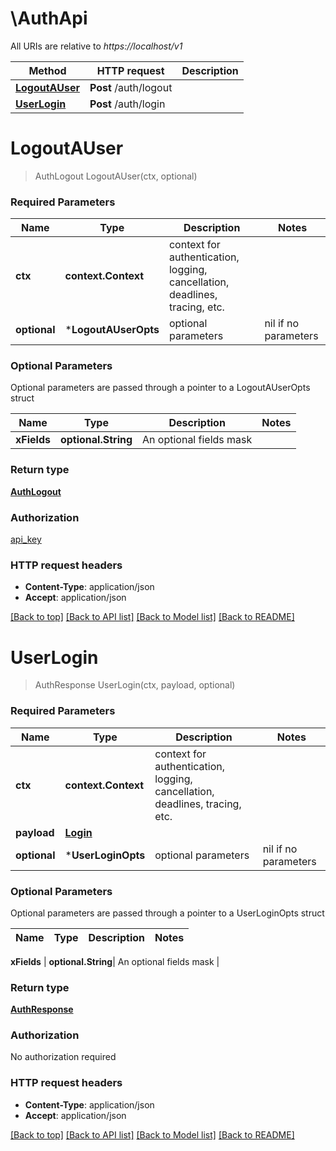 # \AuthApi

All URIs are relative to *https://localhost/v1*

Method | HTTP request | Description
------------- | ------------- | -------------
[**LogoutAUser**](AuthApi.md#LogoutAUser) | **Post** /auth/logout | 
[**UserLogin**](AuthApi.md#UserLogin) | **Post** /auth/login | 


# **LogoutAUser**
> AuthLogout LogoutAUser(ctx, optional)


### Required Parameters

Name | Type | Description  | Notes
------------- | ------------- | ------------- | -------------
 **ctx** | **context.Context** | context for authentication, logging, cancellation, deadlines, tracing, etc.
 **optional** | ***LogoutAUserOpts** | optional parameters | nil if no parameters

### Optional Parameters
Optional parameters are passed through a pointer to a LogoutAUserOpts struct

Name | Type | Description  | Notes
------------- | ------------- | ------------- | -------------
 **xFields** | **optional.String**| An optional fields mask | 

### Return type

[**AuthLogout**](AuthLogout.md)

### Authorization

[api_key](../README.md#api_key)

### HTTP request headers

 - **Content-Type**: application/json
 - **Accept**: application/json

[[Back to top]](#) [[Back to API list]](../README.md#documentation-for-api-endpoints) [[Back to Model list]](../README.md#documentation-for-models) [[Back to README]](../README.md)

# **UserLogin**
> AuthResponse UserLogin(ctx, payload, optional)


### Required Parameters

Name | Type | Description  | Notes
------------- | ------------- | ------------- | -------------
 **ctx** | **context.Context** | context for authentication, logging, cancellation, deadlines, tracing, etc.
  **payload** | [**Login**](Login.md)|  | 
 **optional** | ***UserLoginOpts** | optional parameters | nil if no parameters

### Optional Parameters
Optional parameters are passed through a pointer to a UserLoginOpts struct

Name | Type | Description  | Notes
------------- | ------------- | ------------- | -------------

 **xFields** | **optional.String**| An optional fields mask | 

### Return type

[**AuthResponse**](AuthResponse.md)

### Authorization

No authorization required

### HTTP request headers

 - **Content-Type**: application/json
 - **Accept**: application/json

[[Back to top]](#) [[Back to API list]](../README.md#documentation-for-api-endpoints) [[Back to Model list]](../README.md#documentation-for-models) [[Back to README]](../README.md)

